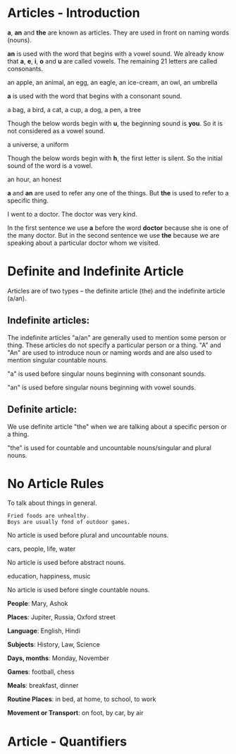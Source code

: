 # Articles - Introduction

**a**, **an** and **the** are known as articles. They are used in front on naming words (nouns).

**an** is used with the word that begins with a vowel sound. We already know that **a**, **e**, **i**, **o** and **u** are called vowels. The remaining 21 letters are called consonants.

an apple, an animal, an egg, an eagle, an ice-cream, an owl, an umbrella

**a** is used with the word that begins with a consonant sound.

a bag, a bird, a cat, a cup, a dog, a pen, a tree

Though the below words begin with **u**, the beginning sound is **you**. So it is not considered as a vowel sound.

a universe, a uniform

Though the below words begin with **h**, the first letter is silent. So the initial sound of the word is a vowel.

an hour, an honest

**a** and **an** are used to refer any one of the things. But **the** is used to refer to a specific thing.

 I went to a doctor. The doctor was very kind.
 
 In the first sentence we use **a** before the word **doctor** because she is one of the many doctor. But in the second sentence we use **the** because we are speaking about a particular doctor whom we visited.
 
 # Definite and Indefinite Article
 
 Articles are of two types – the definite article (the) and the indefinite article (a/an).
 
 ## Indefinite articles:
 
 The indefinite articles "a/an" are generally used to mention some person or thing. These articles do not specify a particular person or a thing. "A" and "An" are used to introduce noun or naming words and are also used to mention singular countable nouns.
 
  "a" is used before singular nouns beginning with consonant sounds.
  
  "an" is used before singular nouns beginning with vowel sounds.
  
 ## Definite article:
  
  We use definite article "the" when we are talking about a specific person or a thing.
  
  "the" is used for countable and uncountable nouns/singular and plural nouns.
  
  # No Article Rules
  
  To talk about things in general.
  
  ```
  Fried foods are unhealthy.
Boys are usually fond of outdoor games.
```

No article is used before plural and uncountable nouns.

cars, people, life, water

No article is used before abstract nouns.

education, happiness, music

No article is used before single countable nouns.

**People**: Mary, Ashok

**Places**: Jupiter, Russia, Oxford street

**Language**: English, Hindi

**Subjects**: History, Law, Science

**Days, months**: Monday, November

**Games**: football, chess

**Meals**: breakfast, dinner

**Routine Places**: in bed, at home, to school, to work

**Movement or Transport**: on foot, by car, by air

# Article - Quantifiers



  
